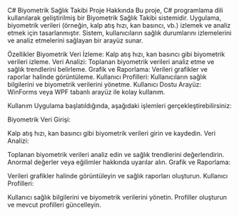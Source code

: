 C# Biyometrik Sağlık Takibi
Proje Hakkında
Bu proje, C# programlama dili kullanılarak geliştirilmiş bir Biyometrik Sağlık Takibi sistemidir. Uygulama, biyometrik verileri (örneğin, kalp atış hızı, kan basıncı, vb.) izlemek ve analiz etmek için tasarlanmıştır. Sistem, kullanıcıların sağlık durumlarını izlemelerini ve analiz etmelerini sağlayan bir arayüz sunar.

Özellikler
Biyometrik Veri İzleme: Kalp atış hızı, kan basıncı gibi biyometrik verileri izleme.
Veri Analizi: Toplanan biyometrik verileri analiz etme ve sağlık trendlerini belirleme.
Grafik ve Raporlama: Verileri grafikler ve raporlar halinde görüntüleme.
Kullanıcı Profilleri: Kullanıcıların sağlık bilgilerini ve biyometrik verilerini yönetme.
Kullanıcı Dostu Arayüz: WinForms veya WPF tabanlı arayüz ile kolay kullanım.

Kullanım
Uygulama başlatıldığında, aşağıdaki işlemleri gerçekleştirebilirsiniz:

Biyometrik Veri Girişi:

Kalp atış hızı, kan basıncı gibi biyometrik verileri girin ve kaydedin.
Veri Analizi:

Toplanan biyometrik verileri analiz edin ve sağlık trendlerini değerlendirin.
Anormal değerler veya eğilimler hakkında uyarılar alın.
Grafik ve Raporlama:

Verileri grafikler halinde görüntüleyin ve sağlık raporları oluşturun.
Kullanıcı Profilleri:

Kullanıcı sağlık bilgilerini ve biyometrik verilerini yönetin.
Profiller oluşturun ve mevcut profilleri güncelleyin.
